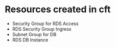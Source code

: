 # Resources created in cft

* Security Group for RDS Access
* RDS Security Group Ingress
* Subnet Group for DB
* RDS DB Instance
